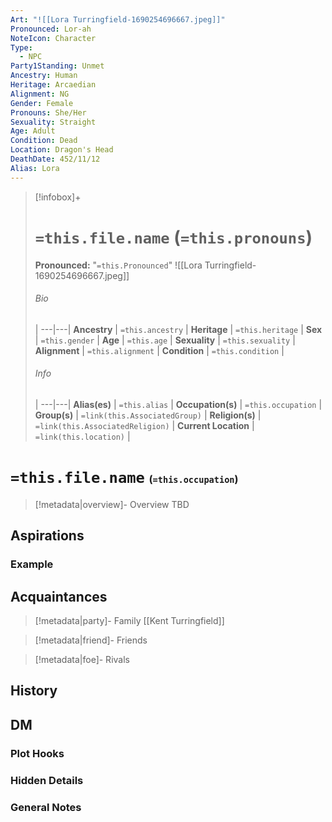 ```yaml
---
Art: "![[Lora Turringfield-1690254696667.jpeg]]"
Pronounced: Lor-ah
NoteIcon: Character
Type:
  - NPC
Party1Standing: Unmet
Ancestry: Human
Heritage: Arcaedian
Alignment: NG
Gender: Female
Pronouns: She/Her
Sexuality: Straight
Age: Adult
Condition: Dead
Location: Dragon's Head
DeathDate: 452/11/12
Alias: Lora
---
```


> [!infobox]+
> # `=this.file.name` (`=this.pronouns`)
> **Pronounced:**  "`=this.Pronounced`"
> ![[Lora Turringfield-1690254696667.jpeg]]
> ###### Bio
>  |
> ---|---|
> **Ancestry** | `=this.ancestry` |
> **Heritage** | `=this.heritage` |
> **Sex** | `=this.gender` |
> **Age** | `=this.age` |
> **Sexuality** | `=this.sexuality` |
> **Alignment** | `=this.alignment` |
> **Condition** | `=this.condition` |
> ###### Info
>  |
> ---|---|
> **Alias(es)** | `=this.alias` |
> **Occupation(s)** | `=this.occupation` |
> **Group(s)** | `=link(this.AssociatedGroup)` |
> **Religion(s)** | `=link(this.AssociatedReligion)` |
> **Current Location** | `=link(this.location)` |

# **`=this.file.name`** <span style="font-size: medium">(`=this.occupation`)</span>
> [!metadata|overview]- Overview 
> TBD

## Aspirations
### Example


## Acquaintances
> [!metadata|party]- Family
> [[Kent Turringfield]]

> [!metadata|friend]- Friends
> 

> [!metadata|foe]- Rivals
> 


## History


## DM
### Plot Hooks


### Hidden Details


### General Notes

